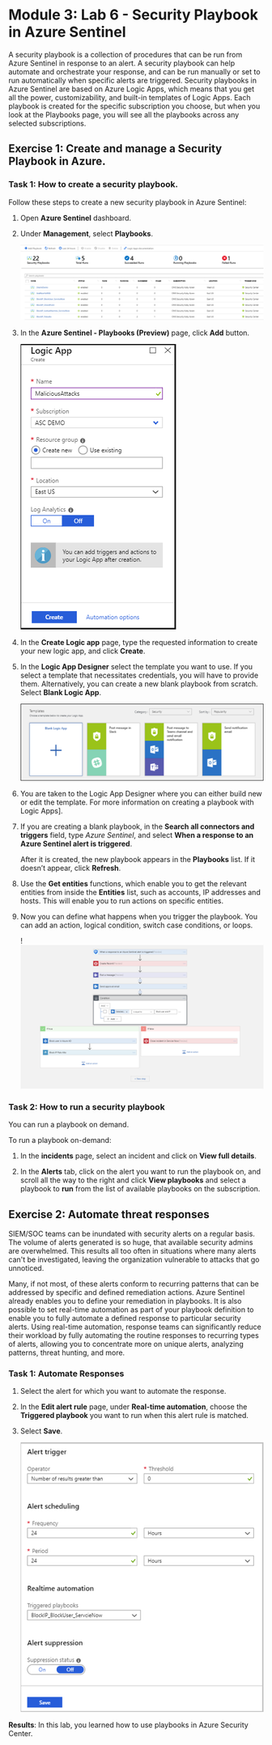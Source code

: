 # Module 3: Lab 6 - Security Playbook in Azure Sentinel


A security playbook is a collection of procedures that can be run from Azure Sentinel in response to an alert. A security playbook can help automate and orchestrate your response, and can be run manually or set to run automatically when specific alerts are triggered. Security playbooks in Azure Sentinel are based on Azure Logic Apps, which means that you get all the power, customizability, and built-in templates of Logic Apps. Each playbook is created for the specific subscription you choose, but when you look at the Playbooks page, you will see all the playbooks across any selected subscriptions.

## Exercise 1: Create and manage a Security Playbook in Azure.

### Task 1: How to create a security playbook.


Follow these steps to create a new security playbook in Azure Sentinel:


1.  Open **Azure Sentinel** dashboard.

2. Under **Management**, select **Playbooks**.

   ![Screenshot](../Media/Module-3/playbookimg.png)

3. In the **Azure Sentinel - Playbooks (Preview)** page, click **Add** button.

   ![Screenshot](../Media/Module-3/create-playbook.png) 

4. In the **Create Logic app** page, type the requested information to create your new logic app, and click **Create**. 

5. In the **Logic App Designer** select the template you want to use. If you select a template that necessitates credentials, you will have to provide them. Alternatively, you can create a new blank playbook from scratch. Select **Blank Logic App**. 

   ![Screenshot](../Media/Module-3/playbook-template.png)

6. You are taken to the Logic App Designer where you can either build new or edit the template. For more information on creating a playbook with Logic Apps].

7. If you are creating a blank playbook, in the **Search all connectors and triggers** field, type *Azure Sentinel*, and select **When a response to an Azure Sentinel alert is triggered**. 
   
   After it is created, the new playbook appears in the **Playbooks** list. If it doesn’t appear, click **Refresh**.

8.  Use the **Get entities** functions, which enable you to get the relevant entities from inside the **Entities** list, such as accounts, IP addresses and hosts. This will enable you to run actions on specific entities.

9.  Now you can define what happens when you trigger the playbook. You can add an action, logical condition, switch case conditions, or loops.

    !![Screenshot](../Media/Module-3/logic-app.png)

### Task 2: How to run a security playbook

You can run a playbook on demand.

To run a playbook on-demand:

1. In the **incidents** page, select an incident and click on **View full details**.

2. In the **Alerts** tab, click on the alert you want to run the playbook on, and scroll all the way to the right and click **View playbooks** and select a playbook to **run** from the list of available playbooks on the subscription. 



## Exercise 2:  Automate threat responses

SIEM/SOC teams can be inundated with security alerts on a regular basis. The volume of alerts generated is so huge, that available security admins are overwhelmed. This results all too often in situations where many alerts can't be investigated, leaving the organization vulnerable to attacks that go unnoticed. 

Many, if not most, of these alerts conform to recurring patterns that can be addressed by specific and defined remediation actions. Azure Sentinel already enables you to define your remediation in playbooks. It is also possible to set real-time automation as part of your playbook definition to enable you to fully automate a defined response to particular security alerts. Using real-time automation, response teams can significantly reduce their workload by fully automating the routine responses to recurring types of alerts, allowing you to concentrate more on unique alerts, analyzing patterns, threat hunting, and more.

### Task 1: Automate Responses

1. Select the alert for which you want to automate the response.
1. In the **Edit alert rule** page, under **Real-time automation**, choose the **Triggered playbook** you want to run when this alert rule is matched.
1. Select **Save**.

   ![Screenshot](../Media/Module-3/rt-configuration.png)




**Results**: In this lab, you learned how to use playbooks in Azure Security Center.

